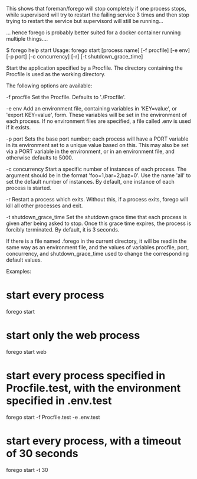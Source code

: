This shows that foreman/forego will stop completely if one process stops, while supervisord 
will try to restart the failing service 3 times and then stop trying to restart the service 
but supervisord will still be running...

... hence forego is probably better suited for a docker container running multiple things....


$ forego help start
Usage: forego start [process name] [-f procfile] [-e env] [-p port] [-c concurrency] [-r] [-t shutdown_grace_time]

Start the application specified by a Procfile. The directory containing the
Procfile is used as the working directory.

The following options are available:

  -f procfile  Set the Procfile. Defaults to './Procfile'.

  -e env       Add an environment file, containing variables in 'KEY=value', or
               'export KEY=value', form. These variables will be set in the
               environment of each process. If no environment files are
               specified, a file called .env is used if it exists.

  -p port      Sets the base port number; each process will have a PORT variable
               in its environment set to a unique value based on this. This may
               also be set via a PORT variable in the environment, or in an
               environment file, and otherwise defaults to 5000.

  -c concurrency
               Start a specific number of instances of each process. The
               argument should be in the format 'foo=1,bar=2,baz=0'. Use the
               name 'all' to set the default number of instances. By default,
               one instance of each process is started.

  -r           Restart a process which exits. Without this, if a process exits,
               forego will kill all other processes and exit.

  -t shutdown_grace_time
               Set the shutdown grace time that each process is given after
               being asked to stop. Once this grace time expires, the process is
               forcibly terminated. By default, it is 3 seconds.

If there is a file named .forego in the current directory, it will be read in
the same way as an environment file, and the values of variables procfile, port,
concurrency, and shutdown_grace_time used to change the corresponding default
values.

Examples:

  # start every process
  forego start

  # start only the web process
  forego start web

  # start every process specified in Procfile.test, with the environment specified in .env.test
  forego start -f Procfile.test -e .env.test

  # start every process, with a timeout of 30 seconds
  forego start -t 30
